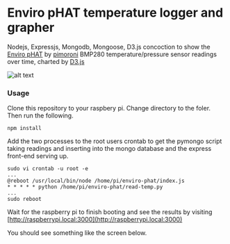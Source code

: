 # Enviro pHAT temperature logger and grapher #

Nodejs, Expressjs, Mongodb, Mongoose, D3.js concoction to show the [Enviro pHAT](https://shop.pimoroni.com/products/enviro-phat) by [pimoroni](https://shop.pimoroni.com/) BMP280 temperature/pressure sensor readings over time, charted by [D3.js](https://d3js.org/) 

![alt text](http://i.imgur.com/Mu6fTQs.jpg "Pi Zero with Enviro Phat installed.")

### Usage ###

Clone this repository to your raspbery pi. Change directory to the foler. Then run the following.

```
npm install
```
Add the two processes to the root users crontab to get the pymongo script taking readings and inserting into the mongo database and the express front-end serving up.

``` 
sudo vi crontab -u root -e
...
@reboot /usr/local/bin/node /home/pi/enviro-phat/index.js 
* * * * * python /home/pi/enviro-phat/read-temp.py
...
sudo reboot
```
Wait for the raspberry pi to finish booting and see the results by visiting [http://raspberrypi.local:3000](http://raspberrypi.local:3000)

You should see something like the screen below.
